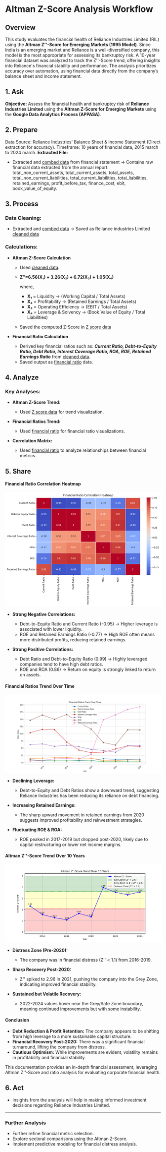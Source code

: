 
# Altman Z-Score Analysis Workflow

## Overview
This study evaluates the financial health of Reliance Industries Limited (RIL) using the **Altman Z''-Score for Emerging Markets (1995 Model)**. Since India is an emerging market and Reliance is a well-diversified company, this model is the most appropriate for assessing its bankruptcy risk.
A 10-year financial dataset was analyzed to track the Z''-Score trend, offering insights into Reliance's financial stability and performance. The analysis prioritizes accuracy over automation, using financial data directly from the company’s balance sheet and income statement.


## 1. **Ask**
**Objective:** Assess the financial health and bankruptcy risk of **Reliance Industries Limited** using the **Altman Z-Score for Emerging Markets** using the **Google Data Analytics Process (APPASA)**.

## 2. **Prepare**
Data Source: Reliance Industries' Balance Sheet & Income Statement (Direct extraction for accuracy).
Timeframe: 10 years of financial data, 2015 march to 2024 march.
**Extracted File:**
- Extracted and [combed data](data/extracted_Data.csv) from financial statement → Contains raw financial data extracted from the annual report: total_non_current_assets,	total_current_assets,	total_assets,	total_non_current_liabilities,	total_current_liabilities,	total_liabilities,	retained_earnings,	profit_before_tax,	finance_cost,	ebit, book_value_of_equity.

## 3. **Process**
### Data Cleaning:
- Extracted and [combed data](data/extracted_Data.csv) → Saved as Reliance industries Limited [cleaned data](data/cleaned_re_extracted_data.csv)

### Calculations:
- **Altman Z-Score Calculation**
  - Used [cleaned data](data/cleaned_re_extracted_data.csv).
  - **Z′′=6.56(X₁) + 3.26(X₂) + 6.72(X₃) + 1.05(X₄)**
    
    where,
    -	**X₁** = Liquidity → (Working Capital / Total Assets)
    -	**X₂** = Profitability → (Retained Earnings / Total Assets)
    -	**X₃** = Operating Efficiency → (EBIT / Total Assets)
    -	**X₄** = Leverage & Solvency → (Book Value of Equity / Total Liabilities)

  - Saved the computed Z-Score in [Z score data](data/re_alt_zscore.csv)

- **Financial Ratio Calculation**
  - Derived key financial ratios such as: **_Current Ratio, Debt-to-Equity Ratio, Debt Ratio, Interest Coverage Ratio, ROA, ROE, Retained Earnings Ratio_** from [cleaned data](data/cleaned_re_extracted_data.csv).
  - Saved output as [financial ratio](data/financial_ratios.csv) data.

## 4. **Analyze**
### Key Analyses:
- **Altman Z-Score Trend:**
  - Used [Z score data](data/re_alt_zscore.csv) for trend visualization.

- **Financial Ratios Trend:**
  - Used [financial ratio](data/financial_ratios.csv) for financial ratio visualizations.

- **Correlation Matrix:**
  - Used [financial ratio](data/financial_ratios.csv) to analyze relationships between financial metrics.

## 5. **Share**

#### Financial Ratio Correlation Heatmap
![financial ratio](result/correlation_matrices_viz.png)
- **Strong Negative Correlations:**
  - Debt-to-Equity Ratio and Current Ratio (-0.95) → Higher leverage is associated with lower liquidity.
  - ROE and Retained Earnings Ratio (-0.77) → High ROE often means more distributed profits, reducing retained earnings.

- **Strong Positive Correlations:**
  - Debt Ratio and Debt-to-Equity Ratio (0.99) → Highly leveraged companies tend to have high debt ratios.
  - ROE and ROA (0.86) → Return on equity is strongly linked to return on assets.

#### Financial Ratios Trend Over Time
![Financial Ratios Trend](result/f_ratio_trend.png)

- **Declining Leverage:**
  - Debt-to-Equity and Debt Ratios show a downward trend, suggesting Reliance Industries has been reducing its reliance on debt financing.

- **Increasing Retained Earnings:**
  - The sharp upward movement in retained earnings from 2020 suggests improved profitability and reinvestment strategies.

- **Fluctuating ROE & ROA:**
  - ROE peaked in 2017-2019 but dropped post-2020, likely due to capital restructuring or lower net income margins.

#### Altman Z''-Score Trend Over 10 Years
![Altman Z''-Score Trend](result/viz1_zscore_trend.png)

- **Distress Zone (Pre-2020):**
  - The company was in financial distress (Z'' < 1.1) from 2016-2019.

- **Sharp Recovery Post-2020:**
  - Z'' spiked to 2.96 in 2021, pushing the company into the Grey Zone, indicating improved financial stability.

- **Sustained but Volatile Recovery:**
  - 2022-2024 values hover near the Grey/Safe Zone boundary, meaning continued improvements but with some instability.

#### Conclusion
- **Debt Reduction & Profit Retention:** The company appears to be shifting from high leverage to a more sustainable capital structure.
- **Financial Recovery Post-2020:** There was a significant financial turnaround, lifting the company from distress.
- **Cautious Optimism:** While improvements are evident, volatility remains in profitability and financial stability.

This documentation provides an in-depth financial assessment, leveraging Altman Z''-Score and ratio analysis for evaluating corporate financial health.


## 6. **Act**
- Insights from the analysis will help in making informed investment decisions regarding Reliance Industries Limited.

---


### Further Analysis
- Further refine financial metric selection.
- Explore sectoral comparisons using the Altman Z-Score.
- Implement predictive modeling for financial distress analysis.
